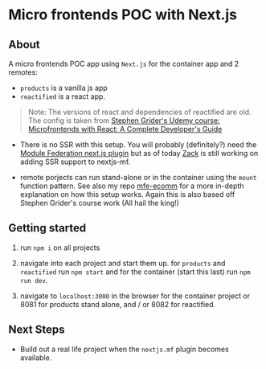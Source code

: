 # Micro frontends POC with Next.js

## About 

A micro frontends POC app using `Next.js` for the container app and 2 remotes:

 - `products` is a vanilla js app
 - `reactified` is a react app.

> Note: The versions of react and dependencies of reactified are old. The config is taken from [Stephen Grider's Udemy course: Microfrontends with React: A Complete Developer's Guide](https://www.udemy.com/course/microfrontend-course)

 - There is no SSR with this setup. You will probably (definitely?) need the [Module Federation next.js plugin](https://github.com/module-federation/nextjs-mf) but as of today [Zack](https://github.com/ScriptedAlchemy) is still working on adding SSR support to nextjs-mf.

 - remote porjects can run stand-alone or in the container using the `mount` function pattern. See also my repo [mfe-ecomm](https://github.com/ChristopherHButler/mfe-ecomm) for a more in-depth explanation on how this setup works. Again this is also based off Stephen Grider's course work (All hail the king!)


## Getting started

1. run `npm i` on all projects

2. navigate into each project and start them up. for `products` and `reactified` run `npm start` and for the container (start this last) run `npm run dev`.

3. navigate to `localhost:3000` in the browser for the container project or 8081 for products stand alone, and / or 8082 for reactified.


## Next Steps

 - Build out a real life project when the `nextjs.mf` plugin becomes available.



